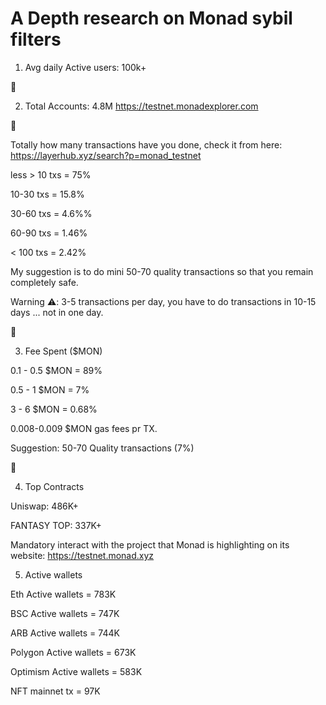 <h1>A Depth research on Monad sybil filters</h1>
  

1) Avg daily Active users: 100k+
   
💎

2) Total Accounts: 4.8M
https://testnet.monadexplorer.com

💎

 Totally how many transactions have you done, check it from here: https://layerhub.xyz/search?p=monad_testnet

   
less > 10 txs = 75%

10-30 txs = 15.8% 

30-60 txs = 4.6%%

60-90 txs = 1.46%

< 100 txs = 2.42%

My suggestion is to do mini 50-70 quality transactions so that you remain completely safe.

Warning ⚠️: 3-5 transactions per day, you have to do transactions in 10-15 days ... not in one day.

💎

3) Fee Spent ($MON)
   
0.1 - 0.5 $MON = 89%

0.5 - 1 $MON = 7%

3 - 6 $MON = 0.68%

0.008-0.009 $MON gas fees pr TX.

Suggestion: 50-70 Quality transactions (7%)

💎

4) Top Contracts

Uniswap: 486K+

FANTASY TOP: 337K+

Mandatory interact with the project that Monad is highlighting on its website: https://testnet.monad.xyz

5) Active wallets

Eth Active wallets = 783K

BSC Active wallets = 747K

ARB Active wallets = 744K

Polygon Active wallets = 673K

Optimism Active wallets = 583K

NFT mainnet tx = 97K

